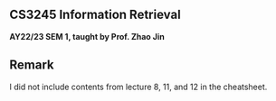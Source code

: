 ## CS3245 Information Retrieval

**AY22/23 SEM 1, taught by Prof. Zhao Jin**

## Remark

I did not include contents from lecture 8, 11, and 12 in the cheatsheet.
